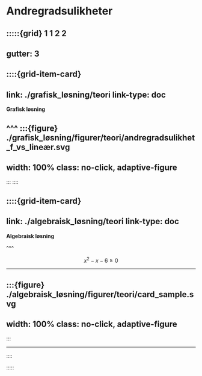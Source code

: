 # Andregradsulikheter

:::::{grid} 1 1 2 2
---
gutter: 3
---

::::{grid-item-card}
---
link: ./grafisk_løsning/teori
link-type: doc
---
**Grafisk løsning**

^^^
:::{figure} ./grafisk_løsning/figurer/teori/andregradsulikhet_f_vs_lineær.svg
---
width: 100%
class: no-click, adaptive-figure
---
:::
::::


::::{grid-item-card}
---
link: ./algebraisk_løsning/teori
link-type: doc
---
**Algebraisk løsning**

^^^

$$
x^2 - x - 6 \geq 0
$$

---

:::{figure} ./algebraisk_løsning/figurer/teori/card_sample.svg
---
width: 100%
class: no-click, adaptive-figure
---
:::

---

::::


:::::